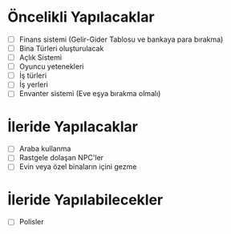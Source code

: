 # Öncelikli Yapılacaklar

- [ ] Finans sistemi (Gelir-Gider Tablosu ve bankaya para bırakma)
- [ ] Bina Türleri oluşturulacak
- [ ] Açlık Sistemi
- [ ] Oyuncu yetenekleri
- [ ] İş türleri
- [ ] İş yerleri
- [ ] Envanter sistemi (Eve eşya bırakma olmalı)

# İleride Yapılacaklar

- [ ] Araba kullanma
- [ ] Rastgele dolaşan NPC'ler
- [ ] Evin veya özel binaların içini gezme

# İleride Yapılabilecekler

- [ ] Polisler
